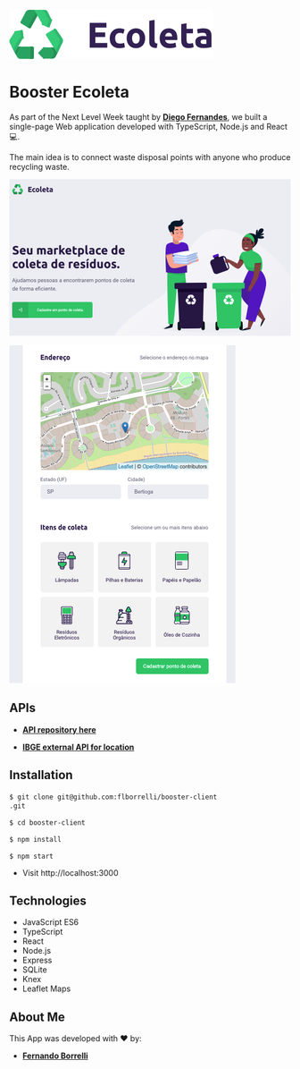 ![](/src/assets/logo.svg)

# Booster Ecoleta 

As part of the Next Level Week taught by [**Diego Fernandes**](https://github.com/diego3gsingle-page), we built a single-page Web application developed with TypeScript, Node.js and React :computer:.  

The main idea is to connect waste disposal points with anyone who produce recycling waste.

![](/src/assets/readme-1.png)

![](/src/assets/readme-2.png)



## APIs

- [**API repository here**](https://github.com/flborrelli/booster-server)

- [**IBGE external API for location**](https://servicodados.ibge.gov.br/api/docs/localidades)

## Installation

```
$ git clone git@github.com:flborrelli/booster-client
.git
```
```
$ cd booster-client
```
```
$ npm install
```
```
$ npm start
```

- Visit http://localhost:3000

## Technologies

- JavaScript ES6
- TypeScript
- React
- Node.js
- Express
- SQLite
- Knex
- Leaflet Maps

## About Me

This App was developed with :heart: by:

- [**Fernando Borrelli**](https://github.com/flborrelli)




